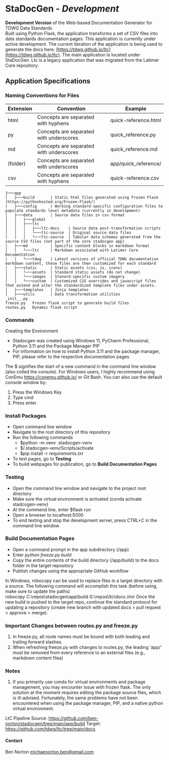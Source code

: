 # StaDocGen - *Development*
**Development Version** of the Web-based Documentation Generator for TDWG Data Standards  
Built using Python Flask, the application transforms a set of CSV files into data standards documentation pages. This application is currently under active development. The current iteration of the application is being used to generate the docs here: [https://tdwg.github.io/ltc](https://tdwg.github.io/ltc). The main application is located under StaDocGen. Ltc is a legacy application that was migrated from the Latimer Core repository.

## Application Specifications

### Naming Conventions for Files
| Extension | Convention                              | Example              |
| --------- | --------------------------------------- | -------------------- |
| html      | Concepts are separated with hyphens     | quick-reference.html |
| py        | Concepts are separated with underscores | quick_reference.py   |
| md        | Concepts are separated with underscores | quick_reference.md   |
| (folder)  | Concepts are separated with underscores | app/quick_reference/ |
| csv       | Concepts are separated with hyphens     | quick-reference.csv  |

```
├───app
│   ├───build       | Static html files generated using Frozen Flask (https://pythonhosted.org/Frozen-Flask/)
│   ├───config      | Working standard-specific configuration files to populate standards level metadata (currently in development)
│   ├───data        | Source data files in csv format
│   │   ├───global
│   │   ├───ltc
│   │   │   ├───ltc-docs    | Source data post-transformation scripts
│   │   │   └───ltc-source  | Original source data files
│   │   │   └───ltc-source  | Tabular data schemas generated from the source CSV files (not part of the core stadocgen app)
│   ├───md          | Specific content blocks in markdown format 
│   │   └───ltc     | Markdown associated with Latimer Core Documentation
│   │   └───tdwg    | Latest versions of official TDWG documentation markdown content, these files are then customized for each standard
│   ├───static      | Static assets (css, js, icons)
│   │   └───assets  | Standard static assets (do not change)
│   │   └───images  | Stanard-specific custom imagery 
│   │   └───custom  | Customized CSS overrides and javascript files that extend and alter the standardized template files under assets.
│   ├───templates   | Jinja templates
│   ├───utils       | Data transformation utilities 
_init__.py
freeze.py   Frozen flask script to generate build files
routes.py   Dynamic flask script
```
 
### Commands
Creating the Environment
* Stadocgen was created using Windows 11, PyCharm Professional, Python 3.11 and the Package Manager PIP
* For information on how to install Python 3.11 and the package manager, PIP, please refer to the respective documentation pages

The $ signifies the start of a new command in the command line window (also colled the console). For Windows users, 
I highly recommend using ConEmu https://conemu.github.io/ or Git Bash. You can also use the default console window by:
1. Press the Windows Key
2. Type cmd
3. Press enter

### Install Packages 
* Open command line window
* Navigate to the root directory of this repository
* Run the following commands
  * $python -m venv .stadocgen-venv 
  * $/.stadocgen-venv/Scripts/activate 
  * $pip install -r requirements.txt
* To test pages, go to **Testing**
* To build webpages for publication, go to **Build Documentation Pages**

### Testing
* Open the command line window and navigate to the project root directory
* Make sure the virtual environment is activated (conda activate stadcogen-venv)
* At the commend line, enter $flask run
* Open a browser to localhost:5000
* To end testing and stop the development server, press CTRL+C in the command line window

### Build Documentation Pages
* Open a command prompt in the app subdirectory (/app) 
* Enter *python freeze.py build*
* Copy the entire contents of the build directory (/app/build) to the docs folder in the target repository
* Publish changes using the appropriate GitHub workflow

In Windows, robocopy can be used to replace files in a target directory with a source. The following command will accomplish this task (before using, make sure to update the paths)  
robocopy C:\repos\stadocgen\app\build G:\repos\ltc\docs /mir
Once the new build is pushed to the target repo, continue the standard protocol for updating a repository (create new branch with updated docs > pull request > approve > merge).  

### Important Changes between routes.py and freeze.py
1. In freeze.py, all route names must be bound with both leading and trailing forward slashes.
2. When refreshing freeze.py with changes to routes.py, the leading 'app/' must be removed from every reference to an external files (e.g., markdown content files) 

### Notes
1. If you primarily use conda for virtual environments and package management, you may encounter issue with frozen flask. The only solution at the moment requires editing the package source
files, which is ill-advised. Fortunately, the same problems have not been encountered when using the package manager, PIP, and a native python virtual environment. 



LtC Pipeline
Source: https://github.com/ben-norton/stadocgen/tree/main/app/build
Target: https://github.com/tdwg/ltc/tree/main/docs

#### Contact
Ben Norton
michaenorton.ben@gmail.com
